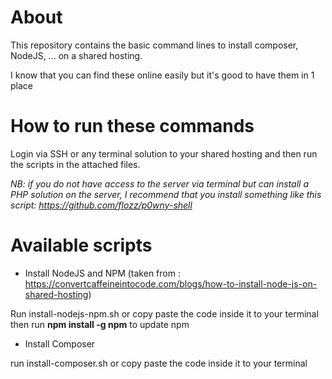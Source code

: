 # About

This repository contains the basic command lines to install composer, NodeJS, ... on a shared hosting.

I know that you can find these online easily but it's good to have them in 1 place



# How to run these commands

Login via SSH or any terminal solution to your shared hosting and then run the scripts in the attached files.

*NB: if you do not have access to the server via terminal but can install a PHP solution on the server, I recommend that you install something like this script: https://github.com/flozz/p0wny-shell*



# Available scripts

- Install NodeJS and NPM (taken from : https://convertcaffeineintocode.com/blogs/how-to-install-node-js-on-shared-hosting)

Run install-nodejs-npm.sh or copy paste the code inside it to your terminal then run **npm install -g npm** to update npm

- Install Composer

run install-composer.sh or copy paste the code inside it to your terminal